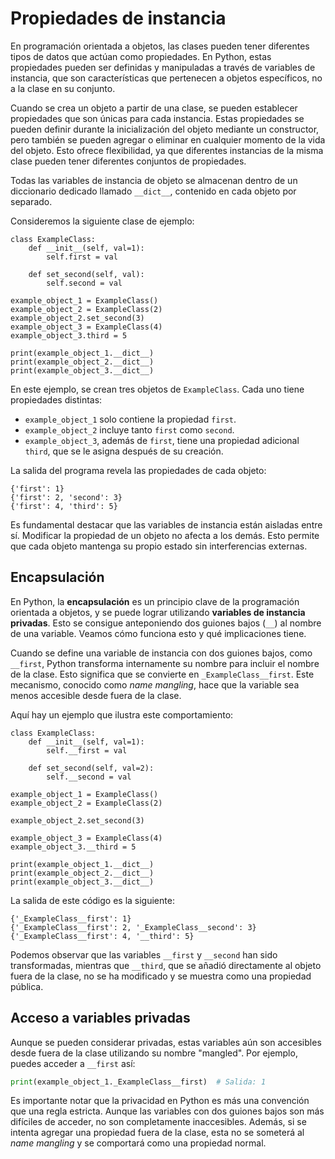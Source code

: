 # Propiedades de instancia

En programación orientada a objetos, las clases pueden tener diferentes tipos de datos que actúan como propiedades. En Python, estas propiedades pueden ser definidas y manipuladas a través de variables de instancia, que son características que pertenecen a objetos específicos, no a la clase en su conjunto.

Cuando se crea un objeto a partir de una clase, se pueden establecer propiedades que son únicas para cada instancia. Estas propiedades se pueden definir durante la inicialización del objeto mediante un constructor, pero también se pueden agregar o eliminar en cualquier momento de la vida del objeto. Esto ofrece flexibilidad, ya que diferentes instancias de la misma clase pueden tener diferentes conjuntos de propiedades.

Todas las variables de instancia de objeto se almacenan dentro de un diccionario dedicado llamado `__dict__`, contenido en cada objeto por separado.

Consideremos la siguiente clase de ejemplo:

```
class ExampleClass:
    def __init__(self, val=1):
        self.first = val

    def set_second(self, val):
        self.second = val

example_object_1 = ExampleClass()
example_object_2 = ExampleClass(2)
example_object_2.set_second(3)
example_object_3 = ExampleClass(4)
example_object_3.third = 5

print(example_object_1.__dict__)
print(example_object_2.__dict__)
print(example_object_3.__dict__)
```

En este ejemplo, se crean tres objetos de `ExampleClass`. Cada uno tiene propiedades distintas:

- `example_object_1` solo contiene la propiedad `first`.
- `example_object_2` incluye tanto `first` como `second`.
- `example_object_3`, además de `first`, tiene una propiedad adicional `third`, que se le asigna después de su creación.

La salida del programa revela las propiedades de cada objeto:
```
{'first': 1}
{'first': 2, 'second': 3}
{'first': 4, 'third': 5}
```

Es fundamental destacar que las variables de instancia están aisladas entre sí. Modificar la propiedad de un objeto no afecta a los demás. Esto permite que cada objeto mantenga su propio estado sin interferencias externas.


## Encapsulación

En Python, la **encapsulación** es un principio clave de la programación orientada a objetos, y se puede lograr utilizando **variables de instancia privadas**. Esto se consigue anteponiendo dos guiones bajos (`__`) al nombre de una variable. Veamos cómo funciona esto y qué implicaciones tiene.

Cuando se define una variable de instancia con dos guiones bajos, como `__first`, Python transforma internamente su nombre para incluir el nombre de la clase. Esto significa que se convierte en `_ExampleClass__first`. Este mecanismo, conocido como *name mangling*, hace que la variable sea menos accesible desde fuera de la clase.


Aquí hay un ejemplo que ilustra este comportamiento:

```
class ExampleClass:
    def __init__(self, val=1):
        self.__first = val

    def set_second(self, val=2):
        self.__second = val

example_object_1 = ExampleClass()
example_object_2 = ExampleClass(2)

example_object_2.set_second(3)

example_object_3 = ExampleClass(4)
example_object_3.__third = 5

print(example_object_1.__dict__)
print(example_object_2.__dict__)
print(example_object_3.__dict__)
```

La salida de este código es la siguiente:
```
{'_ExampleClass__first': 1}
{'_ExampleClass__first': 2, '_ExampleClass__second': 3}
{'_ExampleClass__first': 4, '__third': 5}
```

Podemos observar que las variables `__first` y `__second` han sido transformadas, mientras que `__third`, que se añadió directamente al objeto fuera de la clase, no se ha modificado y se muestra como una propiedad pública.

## Acceso a variables privadas

Aunque se pueden considerar privadas, estas variables aún son accesibles desde fuera de la clase utilizando su nombre "mangled". Por ejemplo, puedes acceder a `__first` así:

```python
print(example_object_1._ExampleClass__first)  # Salida: 1
```

Es importante notar que la privacidad en Python es más una convención que una regla estricta. Aunque las variables con dos guiones bajos son más difíciles de acceder, no son completamente inaccesibles. Además, si se intenta agregar una propiedad fuera de la clase, esta no se someterá al *name mangling* y se comportará como una propiedad normal.

